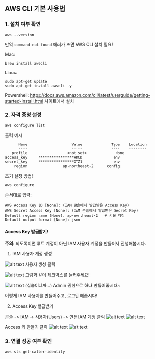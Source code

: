## AWS CLI 기본 사용법

### 1. 설치 여부 확인
```
aws --version
```
만약 `command not found` 에러가 뜨면 AWS CLI 설치 필요!

Mac:
```
brew install awscli
```

Linux:
```
sudo apt-get update
sudo apt-get install awscli -y
```

Powershell:
https://docs.aws.amazon.com/cli/latest/userguide/getting-started-install.html 사이트에서 설치

### 2. 자격 증명 설정
```
aws configure list
```
출력 예시
```
      Name                    Value             Type    Location
      ----                    -----             ----    --------
   profile                  <not set>             None
access_key     ****************ABCD              env
secret_key     ****************XYZ1              env
    region                ap-northeast-2      config
```

초기 설정 방법!
```
aws configure
```
순서대로 입력:
```
AWS Access Key ID [None]: (IAM 콘솔에서 발급받은 Access Key)
AWS Secret Access Key [None]: (IAM 콘솔에서 발급받은 Secret Key)
Default region name [None]: ap-northeast-2   # 서울 리전
Default output format [None]: json
```

#### Access Key 발급받기!
**주의**: 되도록이면 루트 계정이 아닌 IAM 사용자 계정을 만들어서 진행해봅시다.

1. IAM 사용자 계정 생성

![alt text](1-create-user.png)
사용자 생성 클릭

![alt text](2-user-info.png)
그림과 같이 체크박스를 눌러주세요!

![alt text](3-permission-settings.png)
(실습이니까...) Admin 권한으로 하나 만들어줍시다~

이렇게 IAM 사용자를 만들어주고, 로그인 해줍시다!

2. Access Key 발급받기

콘솔 -> IAM -> 사용자(Users) -> 만든 IAM 계정 클릭
![alt text](4-security-credentials.png)
![alt text](5-access-key1.png)

Access 키 만들기 클릭
![alt text](6-access-key2.png)
![alt text](7-access-key3.png)

### 3. 연결 성공 여부 확인
```
aws sts get-caller-identity
```